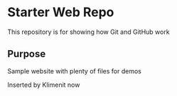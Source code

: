 # Starter Web Repo

This repository is for showing how Git and GitHub work

## Purpose

Sample website with plenty of files for demos

Inserted by Klimenit now
